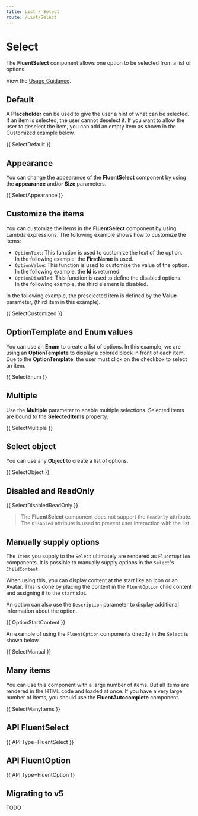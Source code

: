 ```yaml
---
title: List / Select
route: /List/Select
---
```


# Select

The **FluentSelect** component allows one option to be selected from a list of options.

View the [Usage Guidance](https://fluent2.microsoft.design/components/web/react/select/usage).

## Default

A **Placeholder** can be used to give the user a hint of what can be selected.
If an item is selected, the user cannot deselect it.
If you want to allow the user to deselect the item, you can add an empty item
as shown in the Customized example below.

{{ SelectDefault }}

## Appearance

You can change the appearance of the **FluentSelect** component by using the **appearance** and/or **Size** parameters.

{{ SelectAppearance }}

## Customize the items

You can customize the items in the **FluentSelect** component by using Lambda expressions.
The following example shows how to customize the items:
- `OptionText`: This function is used to customize the text of the option.  
   In the following example, the **FirstName** is used.
- `OptionValue`: This function is used to customize the value of the option.  
   In the following example, the **Id** is returned.
- `OptionDisabled`: This function is used to define the disabled options.  
   In the following example, the third element is disabled.

In the following example, the preselected item is defined by the **Value** parameter,
(third item in this example).

{{ SelectCustomized }}

## OptionTemplate and Enum values

You can use an **Enum** to create a list of options.
In this example, we are using an **OptionTemplate** to display a colored block
in front of each item. Due to the **OptionTemplate**, the user must click
on the checkbox to select an item.

{{ SelectEnum }}

## Multiple

Use the **Multiple** parameter to enable multiple selections.
Selected items are bound to the **SelectedItems** property.

{{ SelectMultiple }}

## Select object

You can use any **Object** to create a list of options.

{{ SelectObject }}

## Disabled and ReadOnly

{{ SelectDisabledReadOnly }}

> The **FluentSelect** component does not support the `ReadOnly` attribute.
> The `Disabled` attribute is used to prevent user interaction with the list.

## Manually supply options

The `Items` you supply to the `Select` ultimately are rendered as `FluentOption` components.
It is possible to manually supply options in the `Select`'s `ChildContent`.

When using this, you can display content at the start like an Icon or an Avatar. This is done by placing the content
in the `FluentOption` child content and assigning it to the `start` slot.

An option can also use the `Description` parameter to display additional information about the option.

{{ OptionStartContent }}

An example of using the `FluentOption` components directly in the `Select` is shown below.

{{ SelectManual }}

## Many items

You can use this component with a large number of items.
But all items are rendered in the HTML code and loaded at once.
If you have a very large number of items, you should use the **FluentAutocomplete** component.

{{ SelectManyItems }}


## API FluentSelect

{{ API Type=FluentSelect }}

## API FluentOption

{{ API Type=FluentOption }}

## Migrating to v5

TODO
